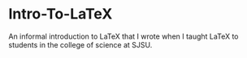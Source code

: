 # Intro-To-LaTeX
An informal introduction to LaTeX that I wrote when I taught LaTeX to students in the college of science at SJSU.
